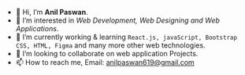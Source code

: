 - 👋 Hi, I’m **Anil Paswan**.
- 👀 I’m interested in *Web Development, Web Designing and Web Applications*.
- 🌱 I’m currently working & learning `React.js, javaScript, Bootstrap CSS, HTML, Figma` and many more other web technologies.
- 💞️ I’m looking to collaborate on web application Projects.
- 📫 How to reach me, Email: [anilpaswan619@gmail.com](http://www.gmail.com/)
<!---
anilpaswan619/anilpaswan619 is a ✨ special ✨ repository because its `README.md` (this file) appears on your GitHub profile.
You can click the Preview link to take a look at your changes.
--->
